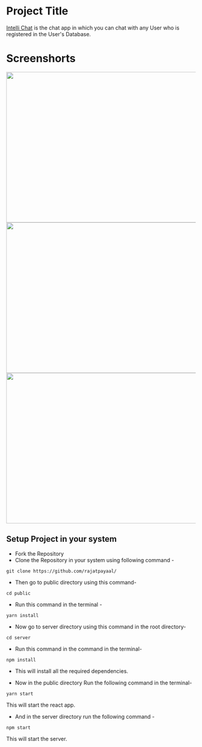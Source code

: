 
# Project Title
[Intelli Chat](https://buzz-chat-app.netlify.app) is the chat app in which you can chat with any User who is registered in the User's Database.
# Screenshorts

<p>
 <img align="center" width="900" height="400" src="https://imgur.com/aUIV5la.jpg">
<img align="center"  width="900" height="400" src="https://imgur.com/rSwshhZ.jpg">
<img align="center"  width="900" height="400" src="https://imgur.com/OQZyOId.jpg">

</p>








## Setup Project in your system

- Fork the Repository
- Clone the Repository in your system using following command -
```
git clone https://github.com/rajatpayaal/
```
- Then go to public directory using this command-
```
cd public
```
- Run this command in the terminal -
```
yarn install
```
- Now go to server directory using this command in the root directory-
```
cd server
```
- Run this command in the command in the terminal-
```
npm install
```
- This will install all the required dependencies.

- Now in the public directory Run the following command in the terminal-

```
yarn start
```
This will start the react app.
- And in the server directory run the following command -
```
npm start
```
This will start the server.





